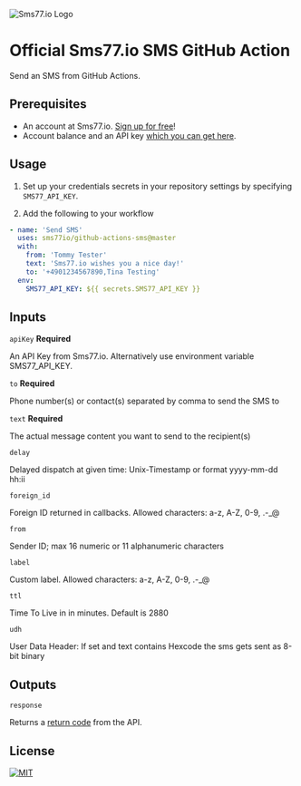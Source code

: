 ![Sms77.io Logo](https://www.sms77.io/wp-content/uploads/2019/07/sms77-Logo-400x79.png "Sms77.io Logo")

# Official Sms77.io SMS GitHub Action

Send an SMS from GitHub Actions.

## Prerequisites

- An account at Sms77.io. [Sign up for free](https://app.sms77.io/anmelden)!
- Account balance and an API
  key [which you can get here](hhttps://app.sms77.io/settings#httpapi).

## Usage

1. Set up your credentials secrets in your repository settings by
   specifying `SMS77_API_KEY`.

2. Add the following to your workflow

```yaml
- name: 'Send SMS'
  uses: sms77io/github-actions-sms@master
  with:
    from: 'Tommy Tester'
    text: 'Sms77.io wishes you a nice day!'
    to: '+4901234567890,Tina Testing'
  env:
    SMS77_API_KEY: ${{ secrets.SMS77_API_KEY }}
```

## Inputs

`apiKey` **Required**

An API Key from Sms77.io. Alternatively use environment variable SMS77_API_KEY.

`to` **Required**

Phone number(s) or contact(s) separated by comma to send the SMS to

`text` **Required**

The actual message content you want to send to the recipient(s)

`delay`

Delayed dispatch at given time: Unix-Timestamp or format yyyy-mm-dd hh:ii

`foreign_id`

Foreign ID returned in callbacks. Allowed characters: a-z, A-Z, 0-9, .-_@

`from`

Sender ID; max 16 numeric or 11 alphanumeric characters

`label`

Custom label. Allowed characters: a-z, A-Z, 0-9, .-_@

`ttl`

Time To Live in in minutes. Default is 2880

`udh`

User Data Header: If set and text contains Hexcode the sms gets sent as 8-bit binary

## Outputs

`response`

Returns a [return code](https://www.sms77.io/en/docs/gateway/http-api/sms-disptach#return)
from the API.

## License

[![MIT](https://img.shields.io/badge/License-MIT-teal.svg)](./LICENSE)